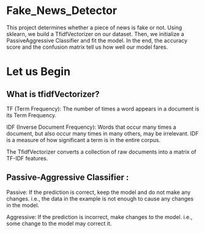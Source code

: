 # Fake_News_Detector
This project determines whether a piece of news is fake or not. Using sklearn, we build a TfidfVectorizer on our dataset. Then, we initialize a PassiveAggressive Classifier and fit the model. In the end, the accuracy score and the confusion matrix tell us how well our model fares.
# Let us Begin

##  What is tfidfVectorizer?
TF (Term Frequency): The number of times a word appears in a document is its Term Frequency.


IDF (Inverse Document Frequency): Words that occur many times a document, but also occur many times in many others, may be irrelevant. IDF is a measure of how significant a term is in the entire corpus.

The TfidfVectorizer converts a collection of raw documents into a matrix of TF-IDF features.

## Passive-Aggressive Classifier :

Passive: If the prediction is correct, keep the model and do not make any changes. i.e., the data in the example is not enough to cause any changes in the model. 

Aggressive: If the prediction is incorrect, make changes to the model. i.e., some change to the model may correct it.
